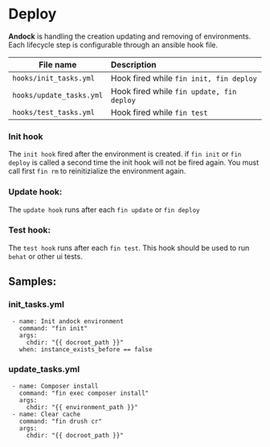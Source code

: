 # Deploy 

<b>Andock</b> is handling the creation updating and removing of environments. Each lifecycle step is configurable through an ansible hook file.

| File name                  | Description |
|----------------------------|:------------|
| `hooks/init_tasks.yml`     | Hook fired while `fin init, fin deploy` |
| `hooks/update_tasks.yml`   | Hook fired while `fin update, fin deploy`|
| `hooks/test_tasks.yml`     | Hook fired while `fin test`|

### Init hook
The `init hook` fired after the environment is created. if `fin init` or `fin deploy` is called a second time the init hook will not be fired again. You must call first `fin rm` to reinitizialize the environment again.  
### Update hook:
The `update hook` runs after each `fin update` or `fin deploy`
### Test hook:
The `test hook` runs after each `fin test`. This hook should be used to run `behat` or other ui tests.

## Samples:
### init_tasks.yml
```
 - name: Init andock environment
   command: "fin init"
   args:
     chdir: "{{ docroot_path }}"
   when: instance_exists_before == false
```
 
### update_tasks.yml
```
 - name: Composer install
   command: "fin exec composer install"
   args:
     chdir: "{{ environment_path }}"
 - name: Clear cache
   command: "fin drush cr"
   args:
     chdir: "{{ docroot_path }}"
```
